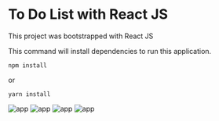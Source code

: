 # To Do List with React JS

This project was bootstrapped with React JS

This command will install dependencies to run this application.
```
npm install
```
or
```
yarn install
```

![app](https://media.discordapp.net/attachments/402985413079465985/871795783261888543/unknown.png?width=400&height=500)
![app](https://media.discordapp.net/attachments/402985413079465985/871808893347577916/unknown.png?width=400&height=500)
![app](https://media.discordapp.net/attachments/402985413079465985/871795668178575430/unknown.png?width=400&height=500)
![app](https://media.discordapp.net/attachments/402985413079465985/871795862735560704/unknown.png?width=400&height=500)
